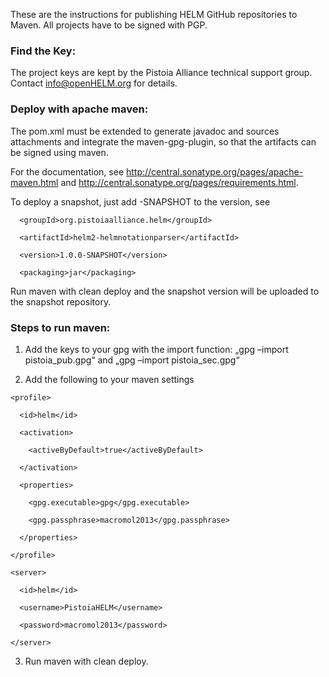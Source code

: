 These are the instructions for publishing HELM GitHub repositories to Maven. All projects have to be signed with PGP. 

 

### Find the Key: 
The project keys are kept by the Pistoia Alliance technical support group. Contact info@openHELM.org for details. 

### Deploy with apache maven:
The pom.xml  must be extended to generate javadoc and sources attachments and integrate the maven-gpg-plugin, so that the artifacts can be signed using maven. 

For the documentation, see http://central.sonatype.org/pages/apache-maven.html and http://central.sonatype.org/pages/requirements.html. 

 

To deploy a snapshot, just add -SNAPSHOT to the version, see 

      <groupId>org.pistoiaalliance.helm</groupId>

      <artifactId>helm2-helmnotationparser</artifactId>

      <version>1.0.0-SNAPSHOT</version>

      <packaging>jar</packaging>


Run maven with clean deploy and the snapshot version will be uploaded to the snapshot repository. 

 

### Steps to run maven:
 

1)   Add the keys to your gpg with the import function: „gpg –import pistoia_pub.gpg“ and „gpg –import pistoia_sec.gpg“

2)   Add the following to your maven settings

 

<settings>

<profiles>

    <profile>

      <id>helm</id>

      <activation>

        <activeByDefault>true</activeByDefault>

      </activation>

      <properties>

        <gpg.executable>gpg</gpg.executable>

        <gpg.passphrase>macromol2013</gpg.passphrase>

      </properties>

    </profile>

  </profiles>

  <servers>

    <server>

      <id>helm</id>

      <username>PistoiaHELM</username>

      <password>macromol2013</password>

    </server>

  </servers>

</settings>

 

3)   Run maven with clean deploy. 

 
